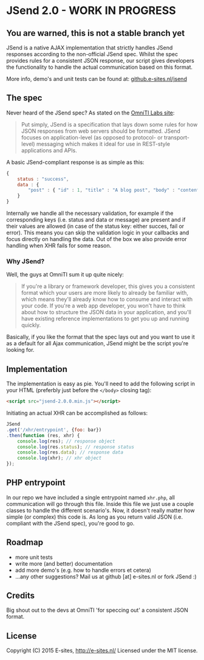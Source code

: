 JSend 2.0 - WORK IN PROGRESS
=====

## You are warned, this is not a stable branch yet ##

JSend is a native AJAX implementation that strictly handles JSend responses according to the non-official JSend spec. Whilst the spec provides rules for a consistent JSON response, our script gives developers the functionality to handle the actual communication based on this format.

More info, demo's and unit tests can be found at: [github.e-sites.nl/jsend](http://github.e-sites.nl/jsend)

## The spec
Never heard of the JSend spec? As stated on the [OmniTI Labs site](http://labs.omniti.com/labs/jsend):

> Put simply, JSend is a specification that lays down some rules for how JSON responses from web servers should be formatted. JSend focuses on application-level (as opposed to protocol- or transport-level) messaging which makes it ideal for use in REST-style applications and APIs.

A basic JSend-compliant response is as simple as this:

```js
{
	status : "success",
	data : {
		"post" : { "id" : 1, "title" : "A blog post", "body" : "content" }
	}
}
```

Internally we handle all the necessary validation, for example if the corresponding keys (i.e. status and data or message) are present and if their values are allowed (in case of the status key: either succes, fail or error). This means you can skip the validation logic in your callbacks and focus directly on handling the data. Out of the box we also provide error handling when XHR fails for some reason.

### Why JSend?
Well, the guys at OmniTI sum it up quite nicely:

> If you're a library or framework developer, this gives you a consistent format which your users are more likely to already be familiar with, which means they'll already know how to consume and interact with your code. If you're a web app developer, you won't have to think about how to structure the JSON data in your application, and you'll have existing reference implementations to get you up and running quickly.

Basically, if you like the format that the spec lays out and you want to use it as a default for all Ajax communication, JSend might be the script you're looking for.

## Implementation
The implementation is easy as pie. You'll need to add the following script in your HTML (preferbly just before the <code>&lt;/body&gt;</code> closing tag):

```html
<script src="jsend-2.0.0.min.js"></script>
```

Initiating an actual XHR can be accomplished as follows:

```js
JSend
.get('/xhr/entrypoint', {foo: bar})
.then(function (res, xhr) {
    console.log(res); // response object
    console.log(res.status); // response status
    console.log(res.data); // response data
    console.log(xhr); // xhr object
});
```
## PHP entrypoint
In our repo we have included a single entrypoint named `xhr.php`, all communication will go through this file. Inside this file we just use a couple classes to handle the different scenario's. Now, it doesn't really matter how simple (or complex) this code is. As long as you return valid JSON (i.e. compliant with the JSend spec), you're good to go.

## Roadmap
* more unit tests
* write more (and better) documentation
* add more demo's (e.g. how to handle errors et cetera)
* …any other suggestions? Mail us at github [at] e-sites.nl or fork JSend :)

## Credits
Big shout out to the devs at OmniTI 'for speccing out' a consistent JSON format.

## License
Copyright (C) 2015 E-sites, <a href="http://www.e-sites.nl/">http://e-sites.nl/</a> Licensed under the MIT license.